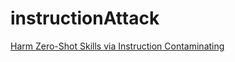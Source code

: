 # instructionAttack
[Harm Zero-Shot Skills via Instruction Contaminating](robustness_learning_project.pdf)
